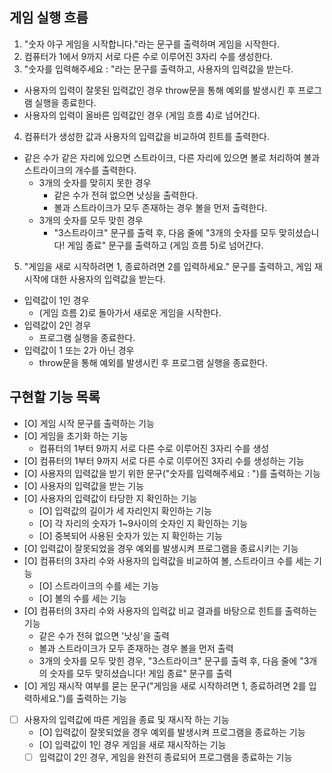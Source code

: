 ## 게임 실행 흐름

1. "숫자 야구 게임을 시작합니다."라는 문구를 출력하며 게임을 시작한다.
2. 컴퓨터가 1에서 9까지 서로 다른 수로 이루어진 3자리 수를 생성한다.
3. "숫자를 입력해주세요 : "라는 문구를 출력하고, 사용자의 입력값을 받는다.

- 사용자의 입력이 잘못된 입력값인 경우 throw문을 통해 예외를 발생시킨 후 프로그램 실행을 종료한다.
- 사용자의 입력이 올바른 입력값인 경우 (게임 흐름 4)로 넘어간다.

4. 컴퓨터가 생성한 값과 사용자의 입력값을 비교하여 힌트를 출력한다.

- 같은 수가 같은 자리에 있으면 스트라이크, 다른 자리에 있으면 볼로 처리하여 볼과 스트라이크의 개수를 출력한다.
  - 3개의 숫자를 맞히지 못한 경우
    - 같은 수가 전혀 없으면 낫싱을 출력한다.
    - 볼과 스트라이크가 모두 존재하는 경우 볼을 먼저 출력한다.
  - 3개의 숫자를 모두 맞힌 경우
    - "3스트라이크" 문구를 출력 후, 다음 줄에 "3개의 숫자를 모두 맞히셨습니다! 게임 종료" 문구를 출력하고 (게임 흐름 5)로 넘어간다.

5. "게임을 새로 시작하려면 1, 종료하려면 2를 입력하세요." 문구를 출력하고, 게임 재시작에 대한 사용자의 입력값을 받는다.

- 입력값이 1인 경우
  - (게임 흐름 2)로 돌아가서 새로운 게임을 시작한다.
- 입력값이 2인 경우
  - 프로그램 실행을 종료한다.
- 입력값이 1 또는 2가 아닌 경우
  - throw문을 통해 예외를 발생시킨 후 프로그램 실행을 종료한다.

## 구현할 기능 목록

- [O] 게임 시작 문구를 출력하는 기능
- [O] 게임을 초기화 하는 기능
  - 컴퓨터의 1부터 9까지 서로 다른 수로 이루어진 3자리 수를 생성
- [O] 컴퓨터의 1부터 9까지 서로 다른 수로 이루어진 3자리 수를 생성하는 기능
- [O] 사용자의 입력값을 받기 위한 문구("숫자를 입력해주세요 : ")를 출력하는 기능
- [O] 사용자의 입력값을 받는 기능
- [O] 사용자의 입력값이 타당한 지 확인하는 기능
  - [O] 입력값의 길이가 세 자리인지 확인하는 기능
  - [O] 각 자리의 숫자가 1~9사이의 숫자인 지 확인하는 기능
  - [O] 중복되어 사용된 숫자가 있는 지 확인하는 기능
- [O] 입력값이 잘못되었을 경우 예외를 발생시켜 프로그램을 종료시키는 기능
- [O] 컴퓨터의 3자리 수와 사용자의 입력값을 비교하여 볼, 스트라이크 수를 세는 기능
  - [O] 스트라이크의 수를 세는 기능
  - [O] 볼의 수를 세는 기능
- [O] 컴퓨터의 3자리 수와 사용자의 입력값 비교 결과를 바탕으로 힌트를 출력하는 기능
  - 같은 수가 전혀 없으면 '낫싱'을 출력
  - 볼과 스트라이크가 모두 존재하는 경우 볼을 먼저 출력
  - 3개의 숫자를 모두 맞힌 경우, "3스트라이크" 문구를 출력 후, 다음 줄에 "3개의 숫자를 모두 맞히셨습니다! 게임 종료" 문구를 출력
- [O] 게임 재시작 여부를 묻는 문구("게임을 새로 시작하려면 1, 종료하려면 2를 입력하세요.")를 출력하는 기능
- [ ] 사용자의 입력값에 따른 게임을 종료 및 재시작 하는 기능
  - [O] 입력값이 잘못되었을 경우 예외를 발생시켜 프로그램을 종료하는 기능
  - [O] 입력값이 1인 경우 게임을 새로 재시작하는 기능
  - [ ] 입력값이 2인 경우, 게임을 완전히 종료되어 프로그램을 종료하는 기능
